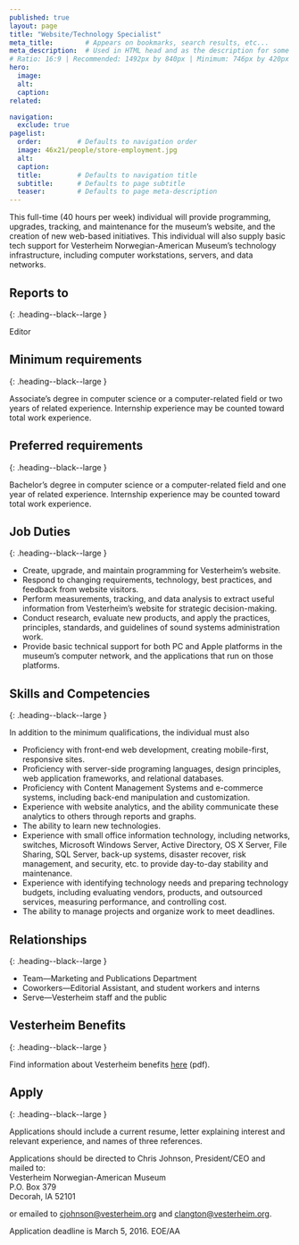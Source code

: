 ```yaml
---
published: true
layout: page
title: "Website/Technology Specialist" 
meta_title:        # Appears on bookmarks, search results, etc...
meta_description:  # Used in HTML head and as the description for some search engines
# Ratio: 16:9 | Recommended: 1492px by 840px | Minimum: 746px by 420px
hero:
  image:
  alt:
  caption:
related:

navigation:
  exclude: true
pagelist:
  order:         # Defaults to navigation order
  image: 46x21/people/store-employment.jpg
  alt: 
  caption:
  title:         # Defaults to navigation title
  subtitle:      # Defaults to page subtitle
  teaser:        # Defaults to page meta-description
---
```

This full-time (40 hours per week) individual will provide programming, upgrades, tracking, and maintenance for the museum’s website, and the creation of new web-based initiatives. This individual will also supply basic tech support for Vesterheim Norwegian-American Museum’s technology infrastructure, including computer workstations, servers, and data networks. 

Reports to 
-----------------
{: .heading--black--large }

Editor

Minimum requirements 
-----------------
{: .heading--black--large }

Associate’s degree in computer science or a computer-related field or two years of related experience. Internship experience may be counted toward total work experience.
  
Preferred requirements 
-----------------
{: .heading--black--large }

Bachelor’s degree in computer science or a computer-related field and one year of related experience. Internship experience may be counted toward total work experience. 

Job Duties
-----------------
{: .heading--black--large }

* Create, upgrade, and maintain programming for Vesterheim’s website.
* Respond to changing requirements, technology, best practices, and feedback from website visitors. 
* Perform measurements, tracking, and data analysis to extract useful information from Vesterheim’s website for strategic decision-making. 
* Conduct research, evaluate new products, and apply the practices, principles, standards, and guidelines of sound systems administration work.  
* Provide basic technical support for both PC and Apple platforms in the museum’s computer network, and the applications that run on those platforms.  

Skills and Competencies
-----------------
{: .heading--black--large }

In addition to the minimum qualifications, the individual must also

* Proficiency with front-end web development, creating mobile-first, responsive sites.  
* Proficiency with server-side programing languages, design principles, web application frameworks, and relational databases.
* Proficiency with Content Management Systems and e-commerce systems, including back-end manipulation and customization.
* Experience with website analytics, and the ability communicate these analytics to others through reports and graphs.
* The ability to learn new technologies.
* Experience with small office information technology, including networks, switches, Microsoft Windows Server, Active Directory, OS X Server, File Sharing, SQL Server, back-up systems, disaster recover, risk management, and security, etc. to provide day-to-day stability and maintenance.
* Experience with identifying technology needs and preparing technology budgets, including evaluating vendors, products, and outsourced services, measuring performance, and controlling cost. 
* The ability to manage projects and organize work to meet deadlines.

Relationships 
-----------------
{: .heading--black--large }

* Team—Marketing and Publications Department
* Coworkers—Editorial Assistant, and student workers and interns
* Serve—Vesterheim staff and the public

Vesterheim Benefits
-----------------
{: .heading--black--large }

Find information about Vesterheim benefits [here](/about/employment/forms-pdf/vesterheim-benefits-complete.pdf) (pdf).

Apply
-----------------
{: .heading--black--large }

Applications should include a current resume, letter explaining interest and relevant experience, and names of three references.

Applications should be directed to Chris Johnson, President/CEO and mailed to:  <br />
Vesterheim Norwegian-American Museum  <br />
P.O. Box 379  <br />
Decorah, IA  52101  <br />

or emailed to [cjohnson@vesterheim.org](mailto:cjohnson@vesterheim.org) and [clangton@vesterheim.org](mailto:clangton@vesterheim.org).  

Application deadline is March 5, 2016.  EOE/AA